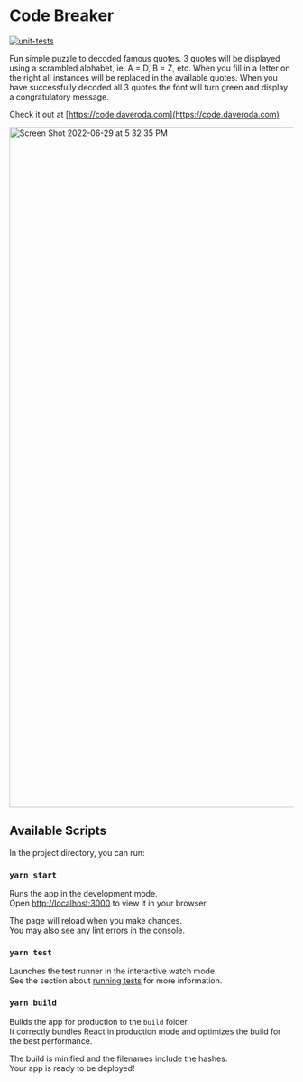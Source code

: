 # Code Breaker

[![unit-tests](https://github.com/davidcroda/code-breaker/actions/workflows/unit-tests.yml/badge.svg)](https://github.com/davidcroda/code-breaker/actions/workflows/unit-tests.yml)


Fun simple puzzle to decoded famous quotes. 3 quotes will be displayed using a scrambled alphabet, 
ie. A = D, B = Z, etc. When you fill in a letter on the right all instances will be replaced in the
available quotes. When you have successfully decoded all 3 quotes the font will turn green and display
a congratulatory message.

Check it out at [https://code.daveroda.com](https://code.daveroda.com)

<img width="1203" alt="Screen Shot 2022-06-29 at 5 32 35 PM" src="https://user-images.githubusercontent.com/115285/176548770-094a1b9c-5ffa-4403-a568-0ebc118fb68c.png">

## Available Scripts

In the project directory, you can run:

### `yarn start`

Runs the app in the development mode.\
Open [http://localhost:3000](http://localhost:3000) to view it in your browser.

The page will reload when you make changes.\
You may also see any lint errors in the console.

### `yarn test`

Launches the test runner in the interactive watch mode.\
See the section about [running tests](https://facebook.github.io/create-react-app/docs/running-tests) for more information.

### `yarn build`

Builds the app for production to the `build` folder.\
It correctly bundles React in production mode and optimizes the build for the best performance.

The build is minified and the filenames include the hashes.\
Your app is ready to be deployed!
